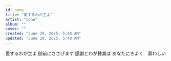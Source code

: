 ```yaml
---
id: none
title: "愛するわが主よ"
artist: "none"
album: ""
cover: ""
created: "June 29, 2025, 5:48 AM"
updated: "June 29, 2025, 5:48 AM"
---
```


愛するわが主よ
御前にささげます
感謝とわが賛美は
あなたにきよく　慕わしい